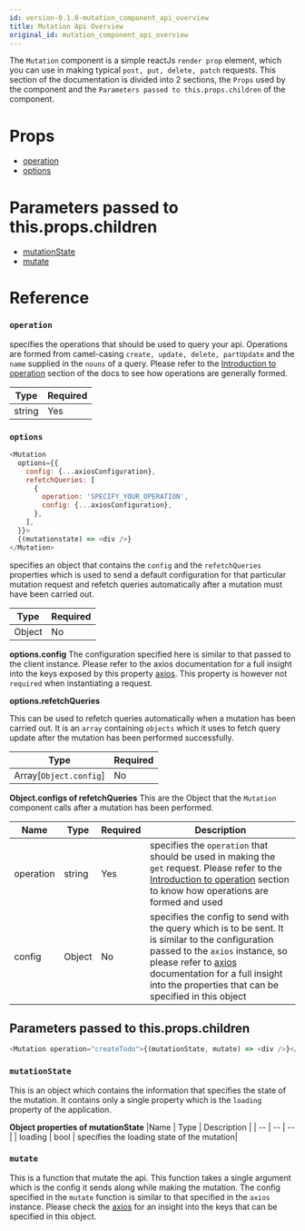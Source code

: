 ```yaml
---
id: version-0.1.0-mutation_component_api_overview
title: Mutation Api Overview
original_id: mutation_component_api_overview
---
```


The `Mutation` component is a simple reactJs `render prop` element, which you can use in making typical `post, put, delete, patch` requests. This section of the documentation is divided into 2 sections, the `Props` used by the component and the `Parameters passed to this.props.children` of the component.

# Props

* [operation](mutation_component_api_overview.md#operation)
* [options](mutation_component_api_overview.md#options)

# Parameters passed to this.props.children

* [mutationState](mutation_component_api_overview.md#mutationstate)
* [mutate](mutation_component_api_overview.md#mutate)

# Reference

### `operation`

specifies the operations that should be used to query your api. Operations are formed from camel-casing `create, update, delete, partUpdate` and the `name` supplied in the `nouns` of a query. Please refer to the [Introduction to operation](introduction_to_operation.md) section of the docs to see how operations are generally formed.

| Type   | Required |
| ------ | -------- |
| string | Yes      |

### `options`

```javascript
<Mutation
  options={{
    config: {...axiosConfiguration},
    refetchQueries: [
      {
        operation: 'SPECIFY_YOUR_OPERATION',
        config: {...axiosConfiguration},
      },
    ],
  }}>
  {(mutationstate) => <div />}
</Mutation>
```

specifies an object that contains the `config` and the `refetchQueries` properties which is used to send a default configuration for that particular mutation request and refetch queries automatically after a mutation must have been carried out.

| Type   | Required |
| ------ | -------- |
| Object | No       |

**options.config** The configuration specified here is similar to that passed to the client instance. Please refer to the axios documentation for a full insight into the keys exposed by this property [axios](https://github.com/axios/axios/blob/master/README.md). This property is however not `required` when instantiating a request.

**options.refetchQueries**

This can be used to refetch queries automatically when a mutation has been carried out. It is an `array` containing `objects` which it uses to fetch query update after the mutation has been performed successfully.

| Type                   | Required |
| ---------------------- | -------- |
| Array[`Object.config`] | No       |

**Object.configs of refetchQueries** This are the Object that the `Mutation` component calls after a mutation has been performed.

| Name      | Type   | Required | Description                                                                                                                                                                                                                                                                                                    |
| --------- | ------ | -------- | -------------------------------------------------------------------------------------------------------------------------------------------------------------------------------------------------------------------------------------------------------------------------------------------------------------- |
| operation | string | Yes      | specifies the `operation` that should be used in making the `get` request. Please refer to the [Introduction to operation](introduction_to_operation.md) section to know how operations are formed and used                                                                                                    |
| config    | Object | No       | specifies the config to send with the query which is to be sent. It is similar to the configuration passed to the `axios` instance, so please refer to [axios](https://github.com/axios/axios/blob/master/README.md) documentation for a full insight into the properties that can be specified in this object |

## Parameters passed to this.props.children

```javascript
<Mutation operation="createTodo">{(mutationState, mutate) => <div />}</Mutation>
```

### `mutationState`

This is an object which contains the information that specifies the state of the mutation. It contains only a single property which is the `loading` property of the application.

**Object properties of mutationState** |Name | Type | Description | | -- | -- | -- | | loading | bool | specifies the loading state of the mutation|

### `mutate`

This is a function that mutate the api. This function takes a single argument which is the config it sends along while making the mutation. The config specified in the `mutate` function is similar to that specified in the `axios` instance. Please check the [axios](https://github.com/axios/axios/blob/master/README.md) for an insight into the keys that can be specified in this object.
